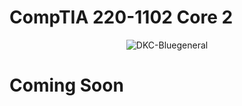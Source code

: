 # __CompTIA 220-1102 Core 2__





<p align="center">
  <img src="https://github.com/DKC-Bluegeneral/Notes/blob/main/Images/Aplus%20Logo%20Certified%20CE.png" alt="DKC-Bluegeneral">
</p>





# Coming Soon